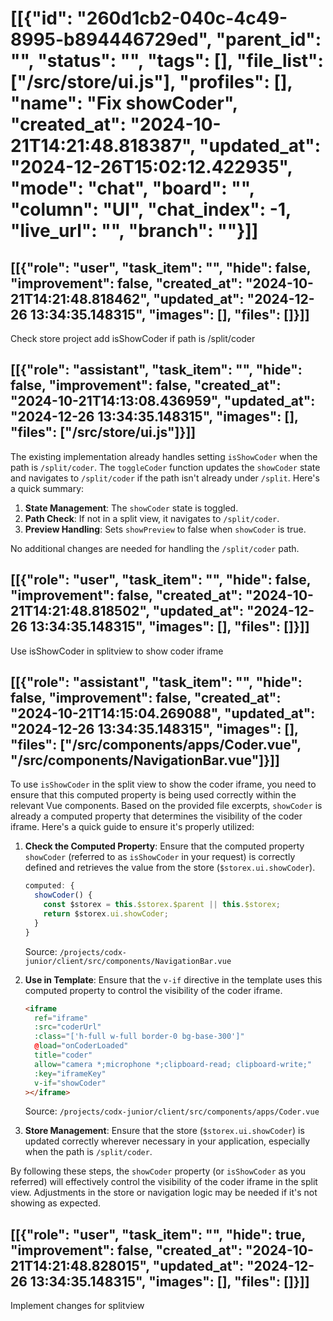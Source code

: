 # [[{"id": "260d1cb2-040c-4c49-8995-b894446729ed", "parent_id": "", "status": "", "tags": [], "file_list": ["/src/store/ui.js"], "profiles": [], "name": "Fix showCoder", "created_at": "2024-10-21T14:21:48.818387", "updated_at": "2024-12-26T15:02:12.422935", "mode": "chat", "board": "", "column": "UI", "chat_index": -1, "live_url": "", "branch": ""}]]
## [[{"role": "user", "task_item": "", "hide": false, "improvement": false, "created_at": "2024-10-21T14:21:48.818462", "updated_at": "2024-12-26 13:34:35.148315", "images": [], "files": []}]]
Check store project add isShowCoder if path is /split/coder
## [[{"role": "assistant", "task_item": "", "hide": false, "improvement": false, "created_at": "2024-10-21T14:13:08.436959", "updated_at": "2024-12-26 13:34:35.148315", "images": [], "files": ["/src/store/ui.js"]}]]
The existing implementation already handles setting `isShowCoder` when the path is `/split/coder`. The `toggleCoder` function updates the `showCoder` state and navigates to `/split/coder` if the path isn't already under `/split`. Here's a quick summary:

1. **State Management**: The `showCoder` state is toggled.
2. **Path Check**: If not in a split view, it navigates to `/split/coder`.
3. **Preview Handling**: Sets `showPreview` to false when `showCoder` is true.

No additional changes are needed for handling the `/split/coder` path.
## [[{"role": "user", "task_item": "", "hide": false, "improvement": false, "created_at": "2024-10-21T14:21:48.818502", "updated_at": "2024-12-26 13:34:35.148315", "images": [], "files": []}]]
Use isShowCoder in splitview to show coder iframe
## [[{"role": "assistant", "task_item": "", "hide": false, "improvement": false, "created_at": "2024-10-21T14:15:04.269088", "updated_at": "2024-12-26 13:34:35.148315", "images": [], "files": ["/src/components/apps/Coder.vue", "/src/components/NavigationBar.vue"]}]]
To use `isShowCoder` in the split view to show the coder iframe, you need to ensure that this computed property is being used correctly within the relevant Vue components. Based on the provided file excerpts, `showCoder` is already a computed property that determines the visibility of the coder iframe. Here's a quick guide to ensure it's properly utilized:

1. **Check the Computed Property**: Ensure that the computed property `showCoder` (referred to as `isShowCoder` in your request) is correctly defined and retrieves the value from the store (`$storex.ui.showCoder`).

   ```javascript
   computed: {
     showCoder() {
       const $storex = this.$storex.$parent || this.$storex;
       return $storex.ui.showCoder;
     }
   }
   ```

   Source: `/projects/codx-junior/client/src/components/NavigationBar.vue`

2. **Use in Template**: Ensure that the `v-if` directive in the template uses this computed property to control the visibility of the coder iframe.

   ```html
   <iframe
     ref="iframe"
     :src="coderUrl"
     :class="['h-full w-full border-0 bg-base-300']"
     @load="onCoderLoaded"
     title="coder"
     allow="camera *;microphone *;clipboard-read; clipboard-write;"
     :key="iframeKey"
     v-if="showCoder"
   ></iframe>
   ```

   Source: `/projects/codx-junior/client/src/components/apps/Coder.vue`

3. **Store Management**: Ensure that the store (`$storex.ui.showCoder`) is updated correctly wherever necessary in your application, especially when the path is `/split/coder`.

By following these steps, the `showCoder` property (or `isShowCoder` as you referred) will effectively control the visibility of the coder iframe in the split view. Adjustments in the store or navigation logic may be needed if it's not showing as expected.
## [[{"role": "user", "task_item": "", "hide": true, "improvement": false, "created_at": "2024-10-21T14:21:48.828015", "updated_at": "2024-12-26 13:34:35.148315", "images": [], "files": []}]]
Implement changes for splitview